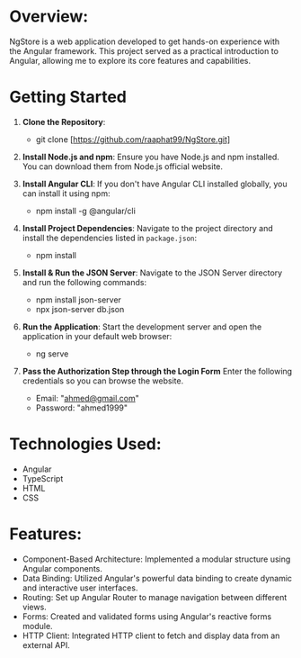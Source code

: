 # Overview:
NgStore is a web application developed to get hands-on experience with the Angular framework. This project served as a practical introduction to Angular, allowing me to explore its core features and capabilities.

# Getting Started
1. **Clone the Repository**:
    - git clone [https://github.com/raaphat99/NgStore.git]

2. **Install Node.js and npm**:
    Ensure you have Node.js and npm installed. You can download them from Node.js official website.

3. **Install Angular CLI**:
    If you don't have Angular CLI installed globally, you can install it using npm:
    - npm install -g @angular/cli

4. **Install Project Dependencies**:
    Navigate to the project directory and install the dependencies listed in `package.json`:
    - npm install

5. **Install & Run the JSON Server**:
    Navigate to the JSON Server directory and run the following commands:
      - npm install json-server
      - npx json-server db.json

7. **Run the Application**:
    Start the development server and open the application in your default web browser:
    - ng serve

8. **Pass the Authorization Step through the Login Form**
   Enter the following credentials so you can browse the website.
    - Email: "ahmed@gmail.com"
    - Password: "ahmed1999"

# Technologies Used: 
* Angular
* TypeScript
* HTML
* CSS

# Features:
* Component-Based Architecture: Implemented a modular structure using Angular components.
* Data Binding: Utilized Angular's powerful data binding to create dynamic and interactive user interfaces.
* Routing: Set up Angular Router to manage navigation between different views.
* Forms: Created and validated forms using Angular's reactive forms module.
* HTTP Client: Integrated HTTP client to fetch and display data from an external API.